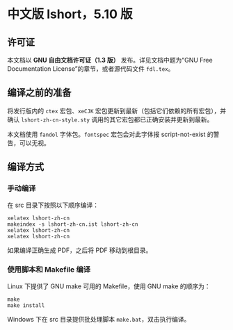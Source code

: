 # 中文版 lshort，5.10 版

## 许可证

本文档以 **GNU 自由文档许可证（1.3 版）** 发布。详见文档中题为“GNU Free Documentation License”的章节，或者源代码文件 `fdl.tex`。

## 编译之前的准备

将发行版内的 `ctex` 宏包、`xeCJK` 宏包更新到最新（包括它们依赖的所有宏包），并确认 `lshort-zh-cn-style.sty` 调用的其它宏包都已正确安装并更新到最新。

本文档使用 `fandol` 字体包。`fontspec` 宏包会对此字体报 script-not-exist 的警告，可以无视。

## 编译方式

### 手动编译

在 src 目录下按照以下顺序编译：
```
xelatex lshort-zh-cn
makeindex -s lshort-zh-cn.ist lshort-zh-cn
xelatex lshort-zh-cn
xelatex lshort-zh-cn
```

如果编译正确生成 PDF，之后将 PDF 移动到根目录。

### 使用脚本和 Makefile 编译

Linux 下提供了 GNU make 可用的 Makefile，使用 GNU make 的顺序为：
```
make
make install
```

Windows 下在 src 目录提供批处理脚本 `make.bat`，双击执行编译。
